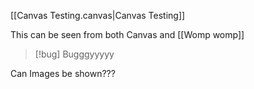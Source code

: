 [[Canvas Testing.canvas|Canvas Testing]]

This can be seen from both Canvas and [[Womp womp]]

> [!bug] Bugggyyyyy
> 

Can Images be shown???

